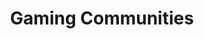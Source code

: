 ---
title: "Gaming Communities"
metadata:
  title: "Gaming Communities"
  description: "Explore our diverse gaming communities at The Arena"
  image: /images/communities-hero.jpg
  slug: community
  navigation:
    show_in_nav: true
    show_children: true
    page_weight: 10
  seo:
    title: "Gaming Communities | {{site.name}}"
    description: "Join our vibrant gaming communities at {{site.name}}. From Magic: The Gathering to D&D, find your place here."
    keywords: gaming communities, MTG, Warhammer, D&D, board games, Lorcana, miniature gaming
    og:
      title: "Gaming Communities - {{site.name}}"
      description: "Find your gaming community"
      image: /images/communities-og.jpg
    twitter:
      card: summary_large_image
      title: "Gaming Communities | {{site.name}}"
      description: "Join our gaming communities"
      image: /images/communities-twitter.jpg
sections:
  - type: hero
    title: "Gaming Communities at {{site.name}}"
    subtitle: "Find Your People, Play Your Game"
    backgroundImage: /images/hero-communities.jpg
  - type: features
    title: Our Communities
    items:
      - title: Card Games
        description: "Magic: The Gathering, Lorcana, and more"
        icon: cards
      - title: Miniatures
        description: Warhammer, historical, and skirmish games
        icon: miniature
      - title: Role-Playing
        description: D&D and other tabletop RPGs
        icon: dice
      - title: Board Games
        description: Modern and classic board gaming
        icon: board
  - type: richText
    content: |
      ## Welcome to Our Gaming Communities

      At {{site.name}}, we believe in the power of community. Our gaming groups are more than just players - they're families of enthusiasts who share a passion for their chosen games. Whether you're a veteran player or just starting out, you'll find a welcoming home in our communities.

      Each of our gaming communities offers:
      - Regular events and tournaments
      - Learning sessions for newcomers
      - Dedicated play spaces
      - Active community engagement
      - Expert staff support

  - type: cta
    title: Find Your Community
    subtitle: Join one of our gaming groups today
    buttonText: "{{cta.events_button}}"
    buttonLink: /community/events
--- 